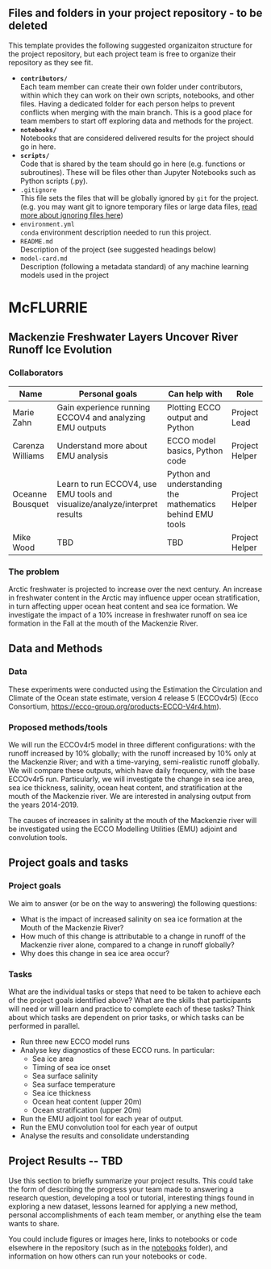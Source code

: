 ## Files and folders in your project repository - to be deleted

This template provides the following suggested organizaiton structure for the project repository, but each project team is free to organize their repository as they see fit.

* **`contributors/`**
<br> Each team member can create their own folder under contributors, within which they can work on their own scripts, notebooks, and other files. Having a dedicated folder for each person helps to prevent conflicts when merging with the main branch. This is a good place for team members to start off exploring data and methods for the project.
* **`notebooks/`**
<br> Notebooks that are considered delivered results for the project should go in here.
* **`scripts/`**
<br> Code that is shared by the team should go in here (e.g. functions or subroutines). These will be files other than Jupyter Notebooks such as Python scripts (.py).
* `.gitignore`
<br> This file sets the files that will be globally ignored by `git` for the project. (e.g. you may want git to ignore temporary files or large data files, [read more about ignoring files here](https://docs.github.com/en/get-started/getting-started-with-git/ignoring-files))
* `environment.yml`
<br> `conda` environment description needed to run this project.
* `README.md`
<br> Description of the project (see suggested headings below)
* `model-card.md`
<br> Description (following a metadata standard) of any machine learning models used in the project

# McFLURRIE
## Mackenzie Freshwater Layers Uncover River Runoff Ice Evolution

### Collaborators

| Name | Personal goals | Can help with | Role |
| ------------- | ------------- | ------------- | ------------- |
| Marie Zahn | Gain experience running ECCOV4 and analyzing EMU outputs | Plotting ECCO output and Python  | Project Lead |
| Carenza Williams | Understand more about EMU analysis | ECCO model basics, Python code | Project Helper |
| Oceanne Bousquet | Learn to run ECCOV4, use EMU tools and visualize/analyze/interpret results | Python and understanding the mathematics behind EMU tools | Project Helper |
| Mike Wood | TBD | TBD | Project Helper |

### The problem

Arctic freshwater is projected to increase over the next century. An increase in freshwater content in the Arctic may influence upper ocean stratification, in turn affecting upper ocean heat content and sea ice formation. We investigate the impact of a 10% increase in freshwater runoff on sea ice formation in the Fall at the mouth of the Mackenzie River.

## Data and Methods

### Data

These experiments were conducted using the Estimation the Circulation and Climate of the Ocean state estimate, version 4 release 5 (ECCOv4r5) (Ecco Consortium, https://ecco-group.org/products-ECCO-V4r4.htm). 

### Proposed methods/tools

We will run the ECCOv4r5 model in three different configurations: with the runoff increased by 10% globally; with the runoff increased by 10% only at the Mackenzie River; and with a time-varying, semi-realistic runoff globally. We will compare these outputs, which have daily frequency, with the base ECCOv4r5 run. Particularly, we will investigate the change in sea ice area, sea ice thickness, salinity, ocean heat content, and stratification at the mouth of the Mackenzie river. We are interested in analysing output from the years 2014-2019.

The causes of increases in salinity at the mouth of the Mackenzie river will be investigated using the ECCO Modelling Utilities (EMU) adjoint and convolution tools. 

## Project goals and tasks

### Project goals

We aim to answer (or be on the way to answering) the following questions:

* What is the impact of increased salinity on sea ice formation at the Mouth of the Mackenzie River?
* How much of this change is attributable to a change in runoff of the Mackenzie river alone, compared to a change in runoff globally?
* Why does this change in sea ice area occur?

### Tasks

What are the individual tasks or steps that need to be taken to achieve each of the project goals identified above? What are the skills that participants will need or will learn and practice to complete each of these tasks? Think about which tasks are dependent on prior tasks, or which tasks can be performed in parallel.

* Run three new ECCO model runs
* Analyse key diagnostics of these ECCO runs. In particular:
  * Sea ice area
  * Timing of sea ice onset
  * Sea surface salinity
  * Sea surface temperature
  * Sea ice thickness
  * Ocean heat content (upper 20m)
  * Ocean stratification (upper 20m)
* Run the EMU adjoint tool for each year of output.
* Run the EMU convolution tool for each year of output
* Analyse the results and consolidate understanding

## Project Results -- TBD

Use this section to briefly summarize your project results. This could take the form of describing the progress your team made to answering a research question, developing a tool or tutorial, interesting things found in exploring a new dataset, lessons learned for applying a new method, personal accomplishments of each team member, or anything else the team wants to share.

You could include figures or images here, links to notebooks or code elsewhere in the repository (such as in the [notebooks](notebooks/) folder), and information on how others can run your notebooks or code.
